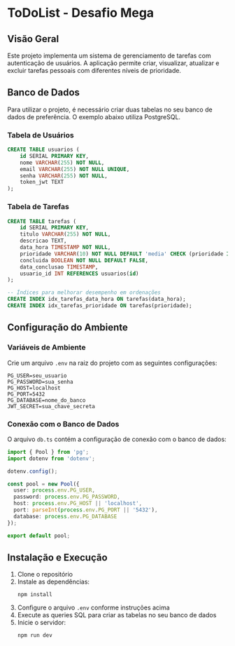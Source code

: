 # ToDoList - Desafio Mega

## Visão Geral
Este projeto implementa um sistema de gerenciamento de tarefas com autenticação de usuários. A aplicação permite criar, visualizar, atualizar e excluir tarefas pessoais com diferentes níveis de prioridade.

## Banco de Dados
Para utilizar o projeto, é necessário criar duas tabelas no seu banco de dados de preferência. O exemplo abaixo utiliza PostgreSQL.

### Tabela de Usuários
```sql
CREATE TABLE usuarios (
    id SERIAL PRIMARY KEY,
    nome VARCHAR(255) NOT NULL,
    email VARCHAR(255) NOT NULL UNIQUE,
    senha VARCHAR(255) NOT NULL,
    token_jwt TEXT
);
```

### Tabela de Tarefas
```sql
CREATE TABLE tarefas (
    id SERIAL PRIMARY KEY,
    titulo VARCHAR(255) NOT NULL,
    descricao TEXT,
    data_hora TIMESTAMP NOT NULL,
    prioridade VARCHAR(10) NOT NULL DEFAULT 'media' CHECK (prioridade IN ('alta', 'media', 'baixa')),
    concluida BOOLEAN NOT NULL DEFAULT FALSE,
    data_conclusao TIMESTAMP,
    usuario_id INT REFERENCES usuarios(id)
);

-- Índices para melhorar desempenho em ordenações
CREATE INDEX idx_tarefas_data_hora ON tarefas(data_hora);
CREATE INDEX idx_tarefas_prioridade ON tarefas(prioridade);
```

## Configuração do Ambiente

### Variáveis de Ambiente
Crie um arquivo `.env` na raiz do projeto com as seguintes configurações:

```
PG_USER=seu_usuario
PG_PASSWORD=sua_senha
PG_HOST=localhost
PG_PORT=5432
PG_DATABASE=nome_do_banco
JWT_SECRET=sua_chave_secreta
```

### Conexão com o Banco de Dados
O arquivo `db.ts` contém a configuração de conexão com o banco de dados:

```typescript
import { Pool } from 'pg';
import dotenv from 'dotenv';

dotenv.config();

const pool = new Pool({
  user: process.env.PG_USER,
  password: process.env.PG_PASSWORD,
  host: process.env.PG_HOST || 'localhost',
  port: parseInt(process.env.PG_PORT || '5432'),
  database: process.env.PG_DATABASE
});

export default pool;
```

## Instalação e Execução

1. Clone o repositório
2. Instale as dependências:
   ```
   npm install
   ```
3. Configure o arquivo `.env` conforme instruções acima
4. Execute as queries SQL para criar as tabelas no seu banco de dados
5. Inicie o servidor:
   ```
   npm run dev
   ```
